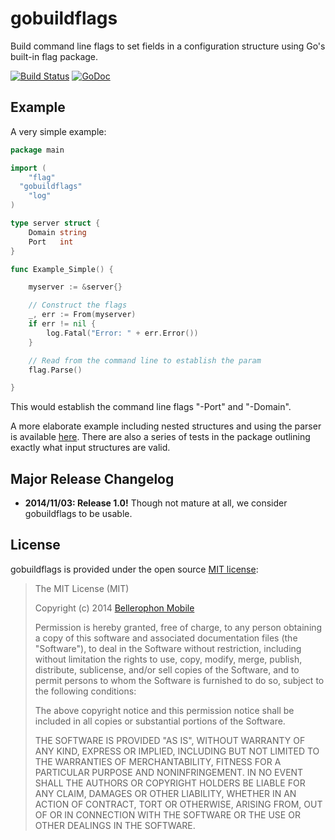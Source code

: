 gobuildflags
============

Build command line flags to set fields in a configuration structure
using Go's built-in flag package.

[![Build Status](https://travis-ci.org/BellerophonMobile/gobuildflags.svg)](https://travis-ci.org/BellerophonMobile/gobuildflags) [![GoDoc](https://godoc.org/github.com/BellerophonMobile/gobuildflags?status.svg)](https://godoc.org/github.com/BellerophonMobile/gobuildflags)

## Example

A very simple example:

```go
package main

import (
	"flag"
  "gobuildflags"
	"log"
)

type server struct {
	Domain string
	Port   int
}

func Example_Simple() {

	myserver := &server{}

	// Construct the flags
	_, err := From(myserver)
	if err != nil {
		log.Fatal("Error: " + err.Error())
	}

	// Read from the command line to establish the param
	flag.Parse()

}
```

This would establish the command line flags "-Port" and "-Domain".

A more elaborate example including nested structures and using the
parser is available
[here](https://github.com/BellerophonMobile/gobuildflags/blob/master/doc_extended_test.go).
There are also a series of tests in the package outlining exactly what
input structures are valid.


## Major Release Changelog

 * **2014/11/03: Release 1.0!** Though not mature at all, we consider
   gobuildflags to be usable.


## License

gobuildflags is provided under the open source
[MIT license](http://opensource.org/licenses/MIT):

> The MIT License (MIT)
>
> Copyright (c) 2014 [Bellerophon Mobile](http://bellerophonmobile.com/)
> 
>
> Permission is hereby granted, free of charge, to any person
> obtaining a copy of this software and associated documentation files
> (the "Software"), to deal in the Software without restriction,
> including without limitation the rights to use, copy, modify, merge,
> publish, distribute, sublicense, and/or sell copies of the Software,
> and to permit persons to whom the Software is furnished to do so,
> subject to the following conditions:
>
> The above copyright notice and this permission notice shall be
> included in all copies or substantial portions of the Software.
>
> THE SOFTWARE IS PROVIDED "AS IS", WITHOUT WARRANTY OF ANY KIND,
> EXPRESS OR IMPLIED, INCLUDING BUT NOT LIMITED TO THE WARRANTIES OF
> MERCHANTABILITY, FITNESS FOR A PARTICULAR PURPOSE AND
> NONINFRINGEMENT. IN NO EVENT SHALL THE AUTHORS OR COPYRIGHT HOLDERS
> BE LIABLE FOR ANY CLAIM, DAMAGES OR OTHER LIABILITY, WHETHER IN AN
> ACTION OF CONTRACT, TORT OR OTHERWISE, ARISING FROM, OUT OF OR IN
> CONNECTION WITH THE SOFTWARE OR THE USE OR OTHER DEALINGS IN THE
> SOFTWARE.
